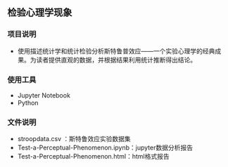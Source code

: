 
##  检验心理学现象

### 项目说明
*
    使用描述统计学和统计检验分析斯特鲁普效应——一个实验心理学的经典成果。为读者提供直观的数据，并根据结果利用统计推断得出结论。

### 使用工具
*
    Jupyter Notebook
*
    Python

### 文件说明
*
    stroopdata.csv ：斯特鲁效应实验数据集
*
    Test-a-Perceptual-Phenomenon.ipynb：jupyter数据分析报告
*
    Test-a-Perceptual-Phenomenon.html：html格式报告

